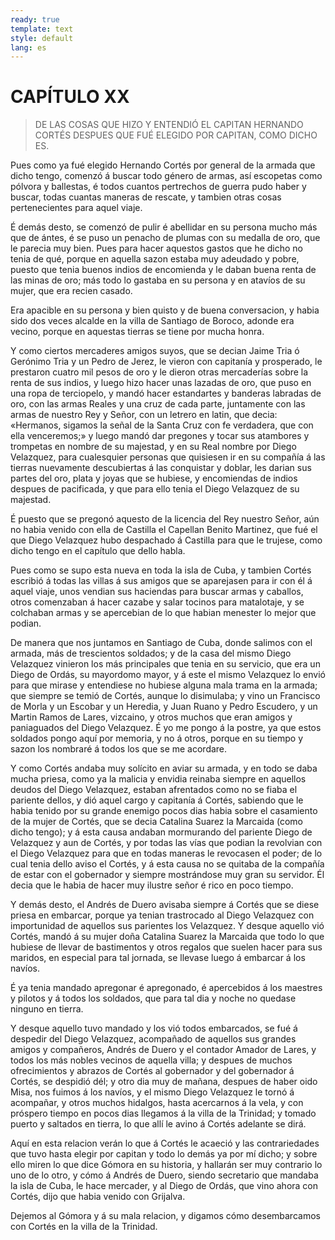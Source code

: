 ```yaml
---
ready: true
template: text
style: default
lang: es
---
```


# CAPÍTULO XX

> DE LAS COSAS QUE HIZO Y ENTENDIÓ EL CAPITAN HERNANDO CORTÉS DESPUES QUE
> FUÉ ELEGIDO POR CAPITAN, COMO DICHO ES.

Pues como ya fué elegido Hernando Cortés por general de la armada que
dicho tengo, comenzó á buscar todo género de armas, así escopetas como
pólvora y ballestas, é todos cuantos pertrechos de guerra pudo haber
y buscar, todas cuantas maneras de rescate, y tambien otras cosas
pertenecientes para aquel viaje.

É demás desto, se comenzó de pulir é abellidar en su persona mucho más
que de ántes, é se puso un penacho de plumas con su medalla de oro,
que le parecia muy bien. Pues para hacer aquestos gastos que he dicho
no tenia de qué, porque en aquella sazon estaba muy adeudado y pobre,
puesto que tenia buenos indios de encomienda y le daban buena renta de
las minas de oro; más todo lo gastaba en su persona y en atavíos de su
mujer, que era recien casado.

Era apacible en su persona y bien quisto y de buena conversacion, y
habia sido dos veces alcalde en la villa de Santiago de Boroco, adonde
era vecino, porque en aquestas tierras se tiene por mucha honra.

Y como ciertos mercaderes amigos suyos, que se decian Jaime Tria
ó Gerónimo Tria y un Pedro de Jerez, le vieron con capitanía y
prosperado, le prestaron cuatro mil pesos de oro y le dieron otras
mercaderías sobre la renta de sus indios, y luego hizo hacer unas
lazadas de oro, que puso en una ropa de terciopelo, y mandó hacer
estandartes y banderas labradas de oro, con las armas Reales y una cruz
de cada parte, juntamente con las armas de nuestro Rey y Señor, con un
letrero en latin, que decia: «Hermanos, sigamos la señal de la Santa
Cruz con fe verdadera, que con ella venceremos;» y luego mandó dar
pregones y tocar sus atambores y trompetas en nombre de su majestad, y
en su Real nombre por Diego Velazquez, para cualesquier personas que
quisiesen ir en su compañía á las tierras nuevamente descubiertas á las
conquistar y doblar, les darian sus partes del oro, plata y joyas que
se hubiese, y encomiendas de indios despues de pacificada, y que para
ello tenia el Diego Velazquez de su majestad.

É puesto que se pregonó aquesto de la licencia del Rey nuestro Señor,
aún no habia venido con ella de Castilla el Capellan Benito Martinez,
que fué el que Diego Velazquez hubo despachado á Castilla para que le
trujese, como dicho tengo en el capítulo que dello habla.

Pues como se supo esta nueva en toda la isla de Cuba, y tambien Cortés
escribió á todas las villas á sus amigos que se aparejasen para ir
con él á aquel viaje, unos vendian sus haciendas para buscar armas
y caballos, otros comenzaban á hacer cazabe y salar tocinos para
matalotaje, y se colchaban armas y se apercebian de lo que habian
menester lo mejor que podian.

De manera que nos juntamos en Santiago de Cuba, donde salimos con el
armada, más de trescientos soldados; y de la casa del mismo Diego
Velazquez vinieron los más principales que tenia en su servicio, que
era un Diego de Ordás, su mayordomo mayor, y á este el mismo Velazquez
lo envió para que mirase y entendiese no hubiese alguna mala trama en
la armada; que siempre se temió de Cortés, aunque lo disimulaba; y vino
un Francisco de Morla y un Escobar y un Heredia, y Juan Ruano y Pedro
Escudero, y un Martin Ramos de Lares, vizcaino, y otros muchos que eran
amigos y paniaguados del Diego Velazquez. É yo me pongo á la postre,
ya que estos soldados pongo aquí por memoria, y no á otros, porque en
su tiempo y sazon los nombraré á todos los que se me acordare.

Y como Cortés andaba muy solícito en aviar su armada, y en todo se
daba mucha priesa, como ya la malicia y envidia reinaba siempre en
aquellos deudos del Diego Velazquez, estaban afrentados como no se
fiaba el pariente dellos, y dió aquel cargo y capitanía á Cortés,
sabiendo que le habia tenido por su grande enemigo pocos dias habia
sobre el casamiento de la mujer de Cortés, que se decia Catalina Suarez
la Marcaida (como dicho tengo); y á esta causa andaban mormurando del
pariente Diego de Velazquez y aun de Cortés, y por todas las vías que
podian la revolvian con el Diego Velazquez para que en todas maneras le
revocasen el poder; de lo cual tenia dello aviso el Cortés, y á esta
causa no se quitaba de la compañía de estar con el gobernador y siempre
mostrándose muy gran su servidor. Él decia que le habia de hacer muy
ilustre señor é rico en poco tiempo.

Y demás desto, el Andrés de Duero avisaba siempre á Cortés que se diese
priesa en embarcar, porque ya tenian trastrocado al Diego Velazquez con
importunidad de aquellos sus parientes los Velazquez. Y desque aquello
vió Cortés, mandó á su mujer doña Catalina Suarez la Marcaida que todo
lo que hubiese de llevar de bastimentos y otros regalos que suelen
hacer para sus maridos, en especial para tal jornada, se llevase luego
á embarcar á los navíos.

É ya tenia mandado apregonar é apregonado, é apercebidos á los maestres
y pilotos y á todos los soldados, que para tal dia y noche no quedase
ninguno en tierra.

Y desque aquello tuvo mandado y los vió todos embarcados, se fué á
despedir del Diego Velazquez, acompañado de aquellos sus grandes
amigos y compañeros, Andrés de Duero y el contador Amador de Lares,
y todos los más nobles vecinos de aquella villa; y despues de muchos
ofrecimientos y abrazos de Cortés al gobernador y del gobernador á
Cortés, se despidió dél; y otro dia muy de mañana, despues de haber
oido Misa, nos fuimos á los navíos, y el mismo Diego Velazquez le tornó
á acompañar, y otros muchos hidalgos, hasta acercarnos á la vela, y
con próspero tiempo en pocos dias llegamos á la villa de la Trinidad;
y tomado puerto y saltados en tierra, lo que allí le avino á Cortés
adelante se dirá.

Aquí en esta relacion verán lo que á Cortés le acaeció y las
contrariedades que tuvo hasta elegir por capitan y todo lo demás ya
por mí dicho; y sobre ello miren lo que dice Gómora en su historia, y
hallarán ser muy contrario lo uno de lo otro, y cómo á Andrés de Duero,
siendo secretario que mandaba la isla de Cuba, le hace mercader, y al
Diego de Ordás, que vino ahora con Cortés, dijo que habia venido con
Grijalva.

Dejemos al Gómora y á su mala relacion, y digamos cómo desembarcamos
con Cortés en la villa de la Trinidad.
